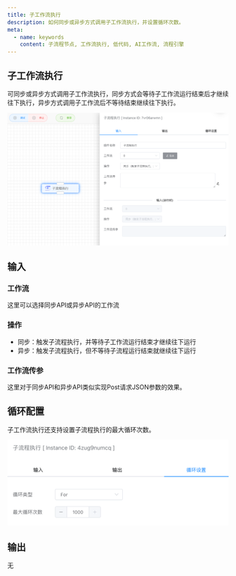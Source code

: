 ```yaml
---
title: 子工作流执行
description: 如何同步或异步方式调用子工作流执行，并设置循环次数。
meta:
  - name: keywords
    content: 子流程节点, 工作流执行, 低代码, AI工作流, 流程引擎
---
```


## 子工作流执行

可同步或异步方式调用子工作流执行，同步方式会等待子工作流运行结束后才继续往下执行，异步方式调用子工作流后不等待结束继续往下执行。

<img src="./img/sub_workflow.png" alt="image-20240823131649215" style="zoom:50%;" />



## 输入

### 工作流

这里可以选择同步API或异步API的工作流



### 操作

- 同步：触发子流程执行，并等待子工作流运行结束才继续往下运行
- 异步：触发子流程执行，但不等待子流程运行结束就继续往下运行



### 工作流传参

这里对于同步API和异步API类似实现Post请求JSON参数的效果。



## 循环配置

子工作流执行还支持设置子流程执行的最大循环次数。

<img src="./img/sub_workflow_loop_setting.png" alt="image-20240826094029740" style="zoom:50%;" />



## 输出

无



